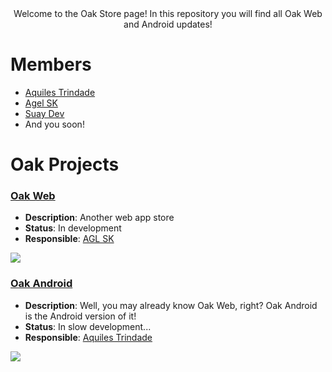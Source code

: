 <div align="center">
   Welcome to the Oak Store page!
   In this repository you will find all Oak Web and Android updates!
</div>

# Members

- [Aquiles Trindade](https://github.com/aquilesTrindade)
- [Agel SK](https://github.com/aglsk)
- [Suay Dev](https://github.com/devsuay)
- And you soon!

# Oak Projects

### [Oak Web](https://github.com/Oak-Store/Oak-Web)
- **Description**: Another web app store
- **Status**: In development
- **Responsible**: [AGL SK](https://github.com/aglsk)
<a href="https://github.com/Oak-Store/Oak-Web/graphs/contributors">
  <img src="https://contrib.rocks/image?repo=Oak-Store/Oak-Web" />
</a>

### [Oak Android](https://github.com/Oak-Store/Oak-Android)
- **Description**: Well, you may already know Oak Web, right? Oak Android is the Android version of it!
- **Status**: In slow development...
- **Responsible**: [Aquiles Trindade](https://github.com/aquilesTrindade)
<a href="https://github.com/Oak-Store/Oak-Android/graphs/contributors">
  <img src="https://contrib.rocks/image?repo=Oak-Store/Oak-Android" />
</a>